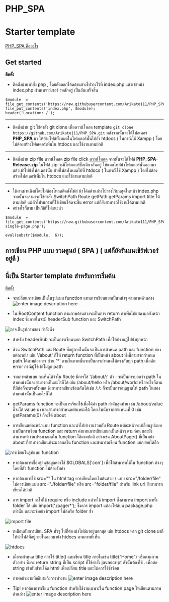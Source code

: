# PHP_SPA
# Starter template
[PHP_SPA คืออะไร](#user-content-%E0%B8%81%E0%B8%B2%E0%B8%A3%E0%B9%80%E0%B8%82%E0%B8%B5%E0%B8%A2%E0%B8%99-php-%E0%B9%81%E0%B8%9A%E0%B8%9A-%E0%B8%A3%E0%B8%A7%E0%B8%A1%E0%B8%A8%E0%B8%B9%E0%B8%99%E0%B8%A2%E0%B9%8C--spa---%E0%B9%81%E0%B8%95%E0%B9%88%E0%B8%81%E0%B9%87%E0%B8%A2%E0%B8%B1%E0%B8%87%E0%B8%A3%E0%B8%B1%E0%B8%99%E0%B8%9A%E0%B8%99%E0%B9%80%E0%B8%8A%E0%B8%B4%E0%B8%A3%E0%B9%8C%E0%B8%9F%E0%B9%80%E0%B8%A7%E0%B8%AD%E0%B8%A3%E0%B9%8C%E0%B8%AD%E0%B8%A2%E0%B8%B9%E0%B9%88%E0%B8%94%E0%B8%B5-)

## Get started
**ติดตั้ง**
- ติดตั้งผ่านคำสั่ง php , โดยคัดลอกโค้ดด้านล่างไปวางไว้ที่ index.php แล้วเข้าหน้า index.php ผ่านเบราว์เซอร์ รอสักครู่ เป็นอันเสร็จสิ้น
```
$module  =  file_get_contents('https://raw.githubusercontent.com/Arikato111/PHP_SPA/installer/index.php');
file_put_contents('index.php', $module);
header('Location: /');
```
---
- ติดตั้งผ่าน git
ใช้คำสั่ง git clone เพื่อดาวน์โหลด template 
`git clone https://github.com/Arikato111/PHP_SPA.git`
หลังจากนั้นจะได้โฟลเดอร์ **PHP_SPA** มา ให้ย้ายไฟล๋ทั้งหมดในโฟลเดอร์นั้นไปยัง htdocs ( ในกรณีใช้ Xampp ) โดยไม่ต้องสร้างโฟลเดอร์เพิ่มใน htdocs และใช้งานตามปกติ

---
- ติดตั้งผ่าน zip file ดาวน์โหลด zip file 
click [ดาวน์โหลด](https://github.com/Arikato111/PHP_SPA/archive/refs/heads/Release.zip) จากนั้นจะได้ไฟล๋ **PHP_SPA-Release.zip** ในไฟล๋ zip จะมีโฟลเดอร๋ชื่อเดียวกันอยู่ ให้แตกไฟล๋นำโฟลเดอร๋นั้นออกมา แล้วเข้าไปยังโฟลเดอร๋นั้น 
ย่ายไฟล๋ทั้งหมดไปที่ htdocs ( ในกรณีใช้ Xampp ) โดยไม่ต้องสร้างโฟลเดอร๋เพิ่มใน htdocs และใช้งานตามปกติ

---
- ใช้งานผ่านลิงก๋โดยไม่ต้องโหลดติดตั้งไฟล๋
นำโค้ดด้านล่างไปวางไว้บนสุดในหน้า index.php จากนั้นจะสามารถใช้คำสั่ง SwitchPath Route getPath getParams import title ได้ตามปกติ แม้ตัวโปรแกรมที่ใช้เขียนโค้ดจะขึ้น error แต่ก็ยังสามารถใช้งานได้ตามปกติ
- อย่างไรก็ตาม เป็นวิธีที่ไม่แนะนำ
```
$module  =  file_get_contents('https://raw.githubusercontent.com/Arikato111/PHP_SPA/Release/modules/wisit-single-page.php');

eval(substr($module,  6));
```


## การเขียน PHP แบบ รวมศูนย์ ( SPA ) ( แต่ก็ยังรันบนเชิร์ฟเวอร์อยู่ดี )
 
## นี่เป็น Starter template สำหรับการเริ่มต้น
[ติดตั้ง](#user-content-get-started)

- จะเปลี่ยนการเขียนเป็นในรูปแบบ function แทนการเขียนแยกเป็นหน้าๆ ตามภาพด้านล่าง
![enter image description here](https://video.fubp1-1.fna.fbcdn.net/v/t39.30808-6/284551698_384648273626504_1609400707294192179_n.png?_nc_cat=106&ccb=1-7&_nc_sid=730e14&_nc_ohc=pwDeTxlOs3cAX_2vnRJ&_nc_ht=video.fubp1-1.fna&oh=00_AT8PjnA5Xo7Emvv9If8beQSA0wnKvJ0lbM-ICtP0spiCIg&oe=6295D40C)

 - ใน RootContent function ตามภาพด้านล่างจะเป็นการ return ค่าเพื่อไปแสดงผลยังหน้า index ซึ่งภายในจะมี headerSub function และ SwitchPath

![อาจเป็นรูปภาพของ กำลังนั่ง](https://video.fubp1-1.fna.fbcdn.net/v/t39.30808-6/284486730_384648380293160_6865668386188902373_n.png?_nc_cat=111&ccb=1-7&_nc_sid=730e14&_nc_ohc=jkSXNjer7-8AX9SmY6f&_nc_ht=video.fubp1-1.fna&oh=00_AT_VhG7QMRCMM4-R6YS_JFD3gM6TTNLw50hlMZQpF_FUFQ&oe=6295C8A6)

- สำหรับ headerSub จะเป็นการเขียนนอก SwitchPath เพื่อให้ปรากฏไปยังทุกหน้า
- ส่วน SwitchPath และ Route ที่อยู่ภายในนั้นจะเป็นการกำหนด path และ function ของแต่ละหน้า เช่น '/about' ก็ให้ return function ที่เป็นหน้า about ทั้งนี้สามารถกำหนด path ได้ตามต้องการ ส่วน '*' ตามในภาพนั้นจะเป็นการกำหนดให้ตรงกับทุก path เพื่อดัก error กรณีผู้ใช้เข้าไม่ถูก path
- จากภาพด้านบน จะเห็นได้ว่าใน Route มีการใส่ '/about/:' ตัว : จะเป็นการบอกว่า path ในตำแหน่งนั้นจะสามารถเป็นอะไรก็ได้ เช่น /about/hello หรือ /about/world หรืออะไรก็ตามที่มีต่อก็จะตรงทั้งหมด ชึ่งสามารถเขียนซ้อนกันได้เช่น /:/: ก็จะเป็นการอนุญาตให้ path ในสองตำแหน่งนั้นเป็นอะไรก็ได้

- getParams function จะเป็นการเรียกใช้เพื่อได้ค่า path ลำดับสุดท้าย เช่น /about/value ก็จะได้ value มา และสามารถกำหนดตำแหน่งได้ โดยเริ่มนับจากตำแหน่งที่ 0 เช่น getParams(0) ก็จะได้ about

- การเขียนแต่ละหน้าแบบ function และนำไปทำงานร่วมกับ Route แต่ละหน้าจะเปลี่ยนรูปแบบมาเป็นการเขียน function และ return ค่าแทนการเขียนแยกเป็นหน้าๆ ตามก่อน และยังสามารถทำงานประมวลผลใน function ได้ตามปกติ อย่างเช่น AboutPage() ที่เป็นหน้า about ที่สามารถเขียนประมวลผลใน function และสามารถเขียน function แยกย่อยได้อีก

![การเขียนในรูปแบบ function](https://video.fubp1-1.fna.fbcdn.net/v/t39.30808-6/284306690_384648356959829_6978952492087751309_n.png?_nc_cat=106&ccb=1-7&_nc_sid=730e14&_nc_ohc=JTw3d4Xf-bAAX-8C_H-&_nc_ht=video.fubp1-1.fna&oh=00_AT9e6d7dAWNm_axSf5XclTaTYFzVN3F4Yshc0-CkoVo0CQ&oe=6295E3AF)

- หากต้องการเชื่อมฐานข้อมูลควรใช้ $GLOBALS['con'] เพื่อให้สามารถใช้ใน function ต่างๆ โดยที่ตัว function ไม่ต้องรับค่า

- หากต้องการใช้ src="" ใน html tag ควรเขียนโดยเริ่มต้นด้วย / แบบ src="/folder/file" ไม่ควรเขียนแบบ src="./folder/file" หรือ src="folder/file" สำหรับ link url ยังสามารถเขียนได้ปกติ 

- การ import จะไม่ใช้ require หรือ include แต่จะใช้ import ซึ่งสามารถ import มาทั้ง folder ได้ เช่น import(‘./page/*’); ซึ่งควร import แต่ละไฟล์บน package.php เท่านั้น และระวังอย่า import ไฟล์หรือ folder ซ้ำ

![import file](https://video.fubp1-1.fna.fbcdn.net/v/t39.30808-6/284483171_384648246959840_1120960904116659377_n.png?_nc_cat=108&ccb=1-7&_nc_sid=730e14&_nc_ohc=3QYcSRJC0XEAX_jIqfW&tn=tUFQlMH_65maGc9_&_nc_ht=video.fubp1-1.fna&oh=00_AT9rIou46tK7znRZoTRZGYumKqxfPCaWwX_O6D4Ht5TMkg&oe=6295F600)

- เหมือนกับการเขียน SPA ทั่วๆ ไปที่ต้องนำไฟล์มาอยู่นอกสุด เช่น htdocs หาก git clone มาก็ให้นำไฟล์ที่อยู่ภายในออกมายัง htdocs ตามภาพที่เห็น

![htdocs](https://video.fubp1-1.fna.fbcdn.net/v/t39.30808-6/284246817_383669577057707_2152403264513107397_n.png?_nc_cat=105&ccb=1-7&_nc_sid=730e14&_nc_ohc=cYRDS2vDD-IAX8OpeT1&tn=tUFQlMH_65maGc9_&_nc_ht=video.fubp1-1.fna&oh=00_AT99f0nbXfLqs1Ai4HbZa3TzUliycIQTRH5hzsOSzgFMHw&oe=629615A7)

- เมื่อจะกำหนด title ควรใช้ title() และเขียน title ภายในเช่น title(“Home”) หรือตามภาพตัวอย่าง ซึ่งจะ return string ที่เป็น script ที่ใช้คำสั่ง javascript ดังนั้นต้องใช้ . เพื่อต่อ string เข้ากับส่วนโค้ด html เพื่อเปลี่ยน title และไม่ควรใช้ช้ำซ้อน

- ภาพอย่างง่ายที่อธิบายถึงการทำงาน
![enter image description here](https://video.fubp1-1.fna.fbcdn.net/v/t39.30808-6/284201920_384550966969568_3371549898208564415_n.jpg?_nc_cat=109&ccb=1-7&_nc_sid=730e14&_nc_ohc=_OtNFuIvKiQAX8jWgYw&_nc_ht=video.fubp1-1.fna&oh=00_AT9NWpFp3rs8qByWswAJJCWHwZJbDqr4_4j_0o-87qDvPQ&oe=6294E363)

- Tip! หากต้องการเขียน function สำหรับใช้งานเฉพาะใน function page ให้เขียนตามภาพด้านล่าง
![enter image description here](https://video.fubp1-1.fna.fbcdn.net/v/t39.30808-6/284921350_386554703435861_6912134901672407422_n.png?_nc_cat=105&ccb=1-7&_nc_sid=730e14&_nc_ohc=Arn23hot07wAX96apmU&tn=tUFQlMH_65maGc9_&_nc_ht=video.fubp1-1.fna&oh=00_AT8uVSiqUOqYWbsCfn8GiU7yN9xoDXwhU3VXYtUWObecXw&oe=629A0E4D)


